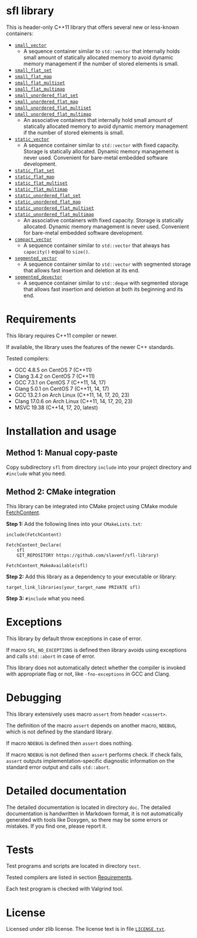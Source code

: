 # sfl library

This is header-only C++11 library that offers several new or less-known containers:

  * [`small_vector`](doc/small_vector.md)
    * A sequence container similar to `std::vector` that internally holds small amount of statically allocated memory to avoid dynamic memory management if the number of stored elements is small.
  * [`small_flat_set`](doc/small_flat_set.md)
  * [`small_flat_map`](doc/small_flat_map.md)
  * [`small_flat_multiset`](doc/small_flat_multiset.md)
  * [`small_flat_multimap`](doc/small_flat_multimap.md)
  * [`small_unordered_flat_set`](doc/small_unordered_flat_set.md)
  * [`small_unordered_flat_map`](doc/small_unordered_flat_map.md)
  * [`small_unordered_flat_multiset`](doc/small_unordered_flat_multiset.md)
  * [`small_unordered_flat_multimap`](doc/small_unordered_flat_multimap.md)
    * An associative containers that internally hold small amount of statically allocated memory to avoid dynamic memory management if the number of stored elements is small.
  * [`static_vector`](doc/static_vector.md)
    * A sequence container similar to `std::vector` with fixed capacity. Storage is statically allocated. Dynamic memory management is never used. Convenient for bare-metal embedded software development.
  * [`static_flat_set`](doc/static_flat_set.md)
  * [`static_flat_map`](doc/static_flat_map.md)
  * [`static_flat_multiset`](doc/static_flat_multiset.md)
  * [`static_flat_multimap`](doc/static_flat_multimap.md)
  * [`static_unordered_flat_set`](doc/static_unordered_flat_set.md)
  * [`static_unordered_flat_map`](doc/static_unordered_flat_map.md)
  * [`static_unordered_flat_multiset`](doc/static_unordered_flat_multiset.md)
  * [`static_unordered_flat_multimap`](doc/static_unordered_flat_multimap.md)
    * An associative containers with fixed capacity. Storage is statically allocated. Dynamic memory management is never used. Convenient for bare-metal embedded software development.
  * [`compact_vector`](doc/compact_vector.md)
    * A sequence container similar to `std::vector` that always has `capacity()` equal to `size()`.
  * [`segmented_vector`](doc/segmented_vector.md)
    * A sequence container similar to `std::vector` with segmented storage that allows fast insertion and deletion at its end.
  * [`segmented_devector`](doc/segmented_devector.md)
    * A sequence container similar to `std::deque` with segmented storage that allows fast insertion and deletion at both its beginning and its end.



# Requirements

This library requires C++11 compiler or newer.

If available, the library uses the features of the newer C++ standards.

Tested compilers:
* GCC 4.8.5 on CentOS 7 (C++11)
* Clang 3.4.2 on CentOS 7 (C++11)
* GCC 7.3.1 on CentOS 7 (C++11, 14, 17)
* Clang 5.0.1 on CentOS 7 (C++11, 14, 17)
* GCC 13.2.1 on Arch Linux (C++11, 14, 17, 20, 23)
* Clang 17.0.6 on Arch Linux (C++11, 14, 17, 20, 23)
* MSVC 19.38 (C++14, 17, 20, latest)



# Installation and usage

## Method 1: Manual copy-paste

Copy subdirectory `sfl` from directory `include` into your project directory and `#include` what you need.

## Method 2: CMake integration

This library can be integrated into CMake project using CMake module [FetchContent](https://cmake.org/cmake/help/latest/module/FetchContent.html).

**Step 1:** Add the following lines into your `CMakeLists.txt`:

```
include(FetchContent)

FetchContent_Declare(
    sfl
    GIT_REPOSITORY https://github.com/slavenf/sfl-library)

FetchContent_MakeAvailable(sfl)
```

**Step 2:** Add this library as a dependency to your executable or library:

```
target_link_libraries(your_target_name PRIVATE sfl)
```

**Step 3:** `#include` what you need.



# Exceptions

This library by default throw exceptions in case of error.

If macro `SFL_NO_EXCEPTIONS` is defined then library avoids using exceptions and calls `std::abort` in case of error.

This library does not automatically detect whether the compiler is invoked with appropriate flag or not, like `-fno-exceptions` in GCC and Clang.



# Debugging

This library extensively uses macro `assert` from header `<cassert>`.

The definition of the macro `assert` depends on another macro, `NDEBUG`, which is not defined by the standard library.

If macro `NDEBUG` is defined then `assert` does nothing.

If macro `NDEBUG` is not defined then `assert` performs check. If check fails, `assert` outputs implementation-specific diagnostic information on the standard error output and calls `std::abort`.



# Detailed documentation

The detailed documentation is located in directory `doc`. The detailed documentation is handwritten in Markdown format, it is not automatically generated with tools like Doxygen, so there may be some errors or mistakes. If you find one, please report it.



# Tests

Test programs and scripts are located in directory `test`.

Tested compilers are listed in section [Requirements](#requirements).

Each test program is checked with Valgrind tool.



# License

Licensed under zlib license. The license text is in file [`LICENSE.txt`](LICENSE.txt).
